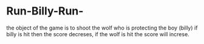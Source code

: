# Run-Billy-Run-
the object of the game is to shoot the wolf who is protecting the boy (billy) if billy is hit then the score decreses, if the wolf is hit the score will increse. 
